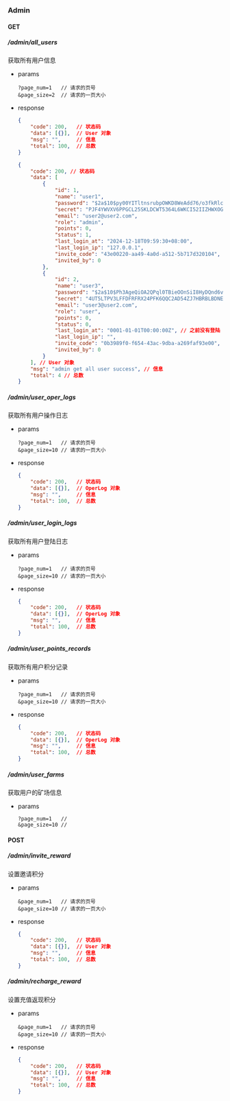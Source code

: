 ### Admin

#### GET

##### /admin/all_users

获取所有用户信息
- params
    ```
    ?page_num=1   // 请求的页号
    &page_size=2  // 请求的一页大小
    ```
- response
    ```json
    {
        "code": 200,   // 状态码
        "data": [{}],  // User 对象
        "msg": "",     // 信息
        "total": 100,  // 总数
    }
    ```
    ```json
    {
        "code": 200, // 状态码
        "data": [
            {
                "id": 1,
                "name": "user1",
                "password": "$2a$10$py00YITltnsrubpOWKD8WeAdd76/o3fkRlciWWYjuYDt6OOI/xwRu",
                "secret": "PJF4YWVXV6PPGCL25SKLDCWT5364L6WKCI52IIZHWXOG63EJP5LKSHRM5KKZ4N3X",
                "email": "user2@user2.com",
                "role": "admin",
                "points": 0,
                "status": 1,
                "last_login_at": "2024-12-18T09:59:30+08:00",
                "last_login_ip": "127.0.0.1",
                "invite_code": "43e00220-aa49-4a0d-a512-5b717d320104",
                "invited_by": 0
            },
            {
                "id": 2,
                "name": "user3",
                "password": "$2a$10$Ph3AgeQiOA2QPql0TBieOOnSiI8HyDQnd6v4WgHZcUlshQ.b/Sz6O",
                "secret": "4UT5LTPV3LFFDFRFRX24PFK6QQC2AD54ZJ7HBRBLBDNEJKVPJAAYW3BG2PKEQCEL",
                "email": "user3@user2.com",
                "role": "user",
                "points": 0,
                "status": 0,
                "last_login_at": "0001-01-01T00:00:00Z", // 之前没有登陆
                "last_login_ip": "",
                "invite_code": "0b3989f0-f654-43ac-9dba-a269faf93e00",
                "invited_by": 0
            }
        ], // User 对象
        "msg": "admin get all user success", // 信息
        "total": 4 // 总数
    }
    ```
##### /admin/user_oper_logs

获取所有用户操作日志
- params
    ```
    ?page_num=1   // 请求的页号
    &page_size=10 // 请求的一页大小
    ```
- response
    ```json
    {
        "code": 200,   // 状态码
        "data": [{}],  // OperLog 对象
        "msg": "",     // 信息
        "total": 100,  // 总数
    }
    ```

##### /admin/user_login_logs

获取所有用户登陆日志
- params
    ```
    ?page_num=1   // 请求的页号
    &page_size=10 // 请求的一页大小
    ```
- response
    ```json
    {
        "code": 200,   // 状态码
        "data": [{}],  // OperLog 对象
        "msg": "",     // 信息
        "total": 100,  // 总数
    }
    ```

##### /admin/user_points_records

获取所有用户积分记录
- params
    ```
    ?page_num=1   // 请求的页号
    &page_size=10 // 请求的一页大小
    ```
- response
    ```json
    {
        "code": 200,   // 状态码
        "data": [{}],  // OperLog 对象
        "msg": "",     // 信息
        "total": 100,  // 总数
    }
    ```

##### /admin/user_farms

获取用户的矿场信息
- params
    ```
    ?page_num=1   // 
    &page_size=10 // 
    ```

#### POST   

##### /admin/invite_reward

设置邀请积分
- params
    ```
    &page_num=1   // 请求的页号
    &page_size=10 // 请求的一页大小
    ```
- response
    ```json
    {
        "code": 200,   // 状态码
        "data": [{}],  // User 对象
        "msg": "",     // 信息
        "total": 100,  // 总数
    }
    ```

##### /admin/recharge_reward

设置充值返现积分
- params
    ```
    &page_num=1   // 请求的页号
    &page_size=10 // 请求的一页大小
    ```
- response
    ```json
    {
        "code": 200,   // 状态码
        "data": [{}],  // User 对象
        "msg": "",     // 信息
        "total": 100,  // 总数
    }
    ```
